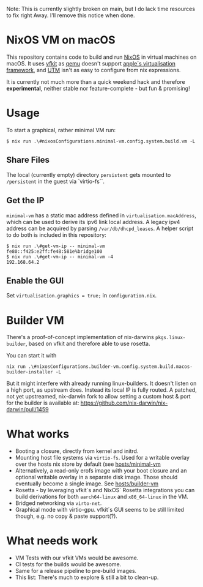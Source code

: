 Note: This is currently slightly broken on main, but I do lack time resources to fix right Away. I'll remove this notice when done.

# NixOS VM on macOS

This repository contains code to build and run [NixOS](https://nixos.org) in virtual machines on macOS. It uses [vfkit](https://github.com/crc-org/vfkit) as [qemu](https://www.qemu.org/) doesn't support [apple´s virtualisation framework](https://developer.apple.com/documentation/virtualization), and [UTM](https://mac.getutm.app/) isn't as easy to configure from nix expressions.

It is currently not much more than a quick weekend hack and therefore **experimental**, neither stable nor feature-complete - but fun & promising!

# Usage

To start a graphical, rather minimal VM run:

``` shellsession
$ nix run .\#nixosConfigurations.minimal-vm.config.system.build.vm -L
```

## Share Files

The local (currently empty) directory `persistent` gets mounted to `/persistent` in the guest via `virtio-fs``.

## Get the IP

`minimal-vm` has a static mac address defined in `virtualisation.macAddress`, which can be used to derive its ipv6 link local address. A legacy ipv4 address can be acquired by
parsing `/var/db/dhcpd_leases`. A helper script to do both is included in this repository:

``` shellsession
$ nix run .\#get-vm-ip -- minimal-vm
fe80::f425:e2ff:fe48:581e%bridge100
$ nix run .\#get-vm-ip -- minimal-vm -4
192.168.64.2
```

## Enable the GUI

Set `virtualisation.graphics = true;` in `configuration.nix`.

# Builder VM

There's a proof-of-concept implementation of nix-darwins `pkgs.linux-builder`, based on vfkit and therefore able to use rosetta.

You can start it with

``` shellsession
nix run .\#nixosConfigurations.builder-vm.config.system.build.macos-builder-installer -L
```

But it might interfere with already running linux-builders. It doesn't listen on
a high port, as upstream does. Instead its local IP is fully routed.
A patched, not yet upstreamed, nix-darwin fork to allow setting a custom host & port for the builder is available at:
https://github.com/nix-darwin/nix-darwin/pull/1459


# What works

* Booting a closure, directly from kernel and initrd.
* Mounting host file systems
  via `virtio-fs`. Used for a writable overlay over the hosts nix store by default
  (see [hosts/minimal-vm](./hosts/minimal-vm)
* Alternatively, a read-only erofs image with your boot closure and an optional
  writable overlay in a separate disk image. Those should eventually become a single image. See [hosts/builder-vm](./hosts/builder-vm)
* Rosetta - by leveraging vfkit´s and NixOS´ Rosetta integrations you can build derivations for both `aarch64-linux` and `x86_64-linux` in the VM.
* Bridged networking via `virto-net`.
* Graphical mode with virtio-gpu. vfkit´s GUI seems to be still limited though, e.g.
  no copy & paste support(?).

# What needs work

* VM Tests with our vfkit VMs would be awesome.
* CI tests for the builds would be awesome.
* Same for a release pipeline to pre-build images.
* This list: There's much to explore & still a bit to clean-up.
